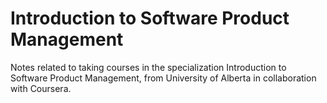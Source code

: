 # Introduction to Software Product Management

Notes related to taking courses in the specialization Introduction to Software Product Management, from University of Alberta in collaboration with Coursera.
